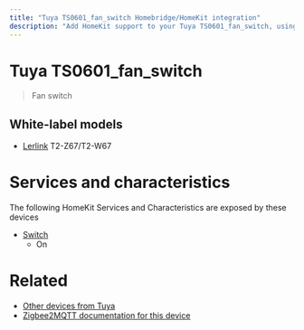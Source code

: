 ```yaml
---
title: "Tuya TS0601_fan_switch Homebridge/HomeKit integration"
description: "Add HomeKit support to your Tuya TS0601_fan_switch, using Homebridge, Zigbee2MQTT and homebridge-z2m."
---
```

<!---
This file has been GENERATED using src/docgen/docgen.ts
DO NOT EDIT THIS FILE MANUALLY!
-->
# Tuya TS0601_fan_switch
> Fan switch


## White-label models
* [Lerlink](../index.md#lerlink) T2-Z67/T2-W67

# Services and characteristics
The following HomeKit Services and Characteristics are exposed by
these devices

* [Switch](../../switch.md)
  * On


# Related
* [Other devices from Tuya](../index.md#tuya)
* [Zigbee2MQTT documentation for this device](https://www.zigbee2mqtt.io/devices/TS0601_fan_switch.html)